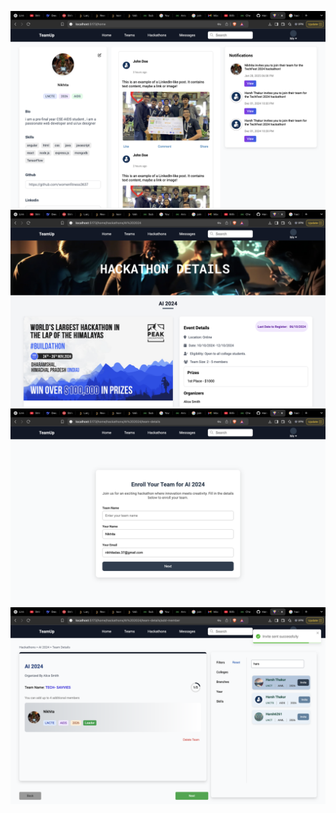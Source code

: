 ![Project Screenshot](Frontend/public/assets/1.png)
![Project Screenshot](Frontend/public/assets/2.png)
![Project Screenshot](Frontend/public/assets/3.png)
![Project Screenshot](Frontend/public/assets/4.png)
